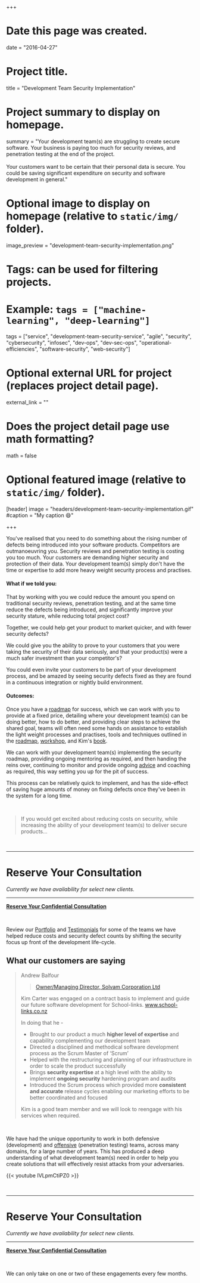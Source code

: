 +++
# Date this page was created.
date = "2016-04-27"

# Project title.
title = "Development Team Security Implementation"

# Project summary to display on homepage.
summary = "Your development team(s) are struggling to create secure software. Your business is paying too much for security reviews, and penetration testing at the end of the project.<br><br>Your customers want to be certain that their personal data is secure. You could be saving significant expenditure on security and software development in general."

# Optional image to display on homepage (relative to `static/img/` folder).
image_preview = "development-team-security-implementation.png"

# Tags: can be used for filtering projects.
# Example: `tags = ["machine-learning", "deep-learning"]`
tags = ["service", "development-team-security-service", "agile", "security", "cybersecurity", "infosec", "dev-ops", "dev-sec-ops", "operational-efficiencies", "software-security", "web-security"]

# Optional external URL for project (replaces project detail page).
external_link = ""

# Does the project detail page use math formatting?
math = false

# Optional featured image (relative to `static/img/` folder).
[header]
image = "headers/development-team-security-implementation.gif"
#caption = "My caption :smile:"

+++

You've realised that you need to do something about the rising number of defects being introduced into your software products. Competitors are outmanoeuvring you. Security reviews and penetration testing is costing you too much. Your customers are demanding higher security and protection of their data. Your development team(s) simply don't have the time or expertise to add more heavy weight security process and practises.
 
#### What if we told you:

That by working with you we could reduce the amount you spend on traditional security reviews, penetration testing, and at the same time reduce the defects being introduced, and significantly improve your security stature, while reducing total project cost?

Together, we could help get your product to market quicker, and with fewer security defects?

We could give you the ability to prove to your customers that you were taking the security of their data seriously, and that your product(s) were a much safer investment than your competitor's?

You could even invite your customers to be part of your development process, and be amazed by seeing security defects fixed as they are found in a continuous integration or nightly build environment.

#### Outcomes:

Once you have a [roadmap](/project/service-development-team-security-roadmap/) for success, which we can work with you to provide at a fixed price, detailing where your development team(s) can be doing better, how to do better, and providing clear steps to achieve the shared goal, teams will often need some hands on assistance to establish the light weight processes and practises, tools and techniques outlined in the [roadmap](/project/service-development-team-security-roadmap/), [workshop](/project/service-development-team-security-training/), and Kim's [book](https://f0.holisticinfosecforwebdevelopers.com/).

We can work with your development team(s) implementing the security roadmap, providing ongoing mentoring as required, and then handing the reins over, continuing to monitor and provide ongoing [advice](/project/service-security-strategy-retainer/) and coaching as required, this way setting you up for the pit of success.

This process can be relatively quick to implement, and has the side-effect of saving huge amounts of money on fixing defects once they've been in the system for a long time.

<br>

> If you would get excited about reducing costs on security, while increasing the ability of your development team(s) to deliver secure products...

<br>

---

# Reserve Your Consultation

_Currently we have availability for select new clients._

---

<a class="btn btn-primary btn-outline" href="/#contact"><b>Reserve Your Confidential Consultation</b></a>

<br>

Review our [Portfolio](/tags/portfolio) and [Testimonials](/tags/testimonial) for some of the teams we have helped reduce costs and security defect counts by shifting the security focus up front of the development life-cycle.

## What our customers are saying

> Andrew Balfour
> 
> > [Owner/Managing Director, Solvam Corporation Ltd](/project/portfolio-schoollinks)
> 
> Kim Carter was engaged on a contract basis to implement and guide our future software development for School-links. www.school-links.co.nz
> 
> In doing that he -
> 
> * Brought to our product a much **higher level of expertise** and capability complementing our development team
> * Directed a disciplined and methodical software development process as the Scrum Master of ‘Scrum’
> * Helped with the restructuring and planning of our infrastructure in order to scale the product successfully
> * Brings **security expertise** at a high level with the ability to implement **ongoing security** hardening program and audits
> * Introduced the Scrum process which provided more **consistent and accurate** release cycles enabling our marketing efforts to be better coordinated and focused
> 
> Kim is a good team member and we will look to reengage with his services when required.

<br>

We have had the unique opportunity to work in both defensive (development) and [offensive](/talk/nz-js-con-2017-the-art-of-exploitation/) (penetration testing) teams, across many domains, for a large number of years. This has produced a deep understanding of what development team(s) need in order to help you create solutions that will effectively resist attacks from your adversaries.

{{< youtube IVLpmCtiPZ0 >}}

<br>

---

# Reserve Your Consultation

_Currently we have availability for select new clients._

---

<a class="btn btn-primary btn-outline" href="/#contact"><b>Reserve Your Confidential Consultation</b></a>

<br>

We can only take on one or two of these engagements every few months.

<br>
